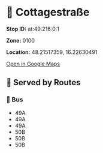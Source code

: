# 🚉 Cottagestraße


**Stop ID:** at:49:216:0:1

**Zone:** 0100

**Location:** 48.21517359, 16.22630491

[Open in Google Maps](https://www.google.com/maps?q=48.21517359,16.22630491)

## 🚆 Served by Routes

### 🚌 Bus
- 49A
- 49A
- 49A
- 50B
- 50B
- 50B